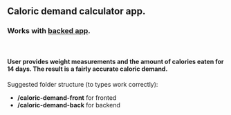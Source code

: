 ## Caloric demand calculator app.
### Works with <a href="https://github.com/Dzejkop02/caloric-demand-back" target="_blank">backed app</a>.

<br>

#### User provides weight measurements and the amount of calories eaten for 14 days. The result is a fairly accurate caloric demand.

Suggested folder structure (to types work correctly):

* <b>/caloric-demand-front</b> for fronted
* <b>/caloric-demand-back</b> for backend
